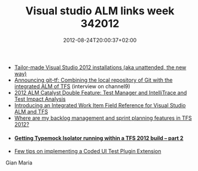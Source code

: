 ﻿---
title: "Visual studio ALM links week 342012"
description: ""
date: 2012-08-24T20:00:37+02:00
draft: false
tags: [Tfs]
categories: [Tfs]
---
- [Tailor-made Visual Studio 2012 installations (aka unattended, the new way)](http://mattvsts.blogspot.it/2012/08/tailor-made-visual-studio-2012.html)
- [Announcing git-tf: Combining the local repository of Git with the integrated ALM of TFS](http://channel9.msdn.com/Blogs/VisualStudio/Announcing-git-tf-Combining-the-local-repository-of-Git-with-the-integrated-ALM-of-TFS) (interview on channel9)
- [2012 ALM Catalyst Double Feature: Test Manager and IntelliTrace and Test Impact Analysis](http://blog.nwcadence.com/2012-alm-catalyst-double-feature-test-manager-and-intellitrace-and-test-impact-analysis/)
- [Introducing an Integrated Work Item Field Reference for Visual Studio ALM and TFS](http://blogs.msdn.com/b/visualstudioalm/archive/2012/08/21/introducing-an-integrated-work-item-field-reference-for-visual-studio-alm.aspx)
- [Where are my backlog management and sprint planning features in TFS 2012?](http://blogs.msdn.com/b/visualstudiouk/archive/2012/08/20/where-are-my-backlog-management-and-sprint-planning-features-in-tfs-2012.aspx)
- #### [Getting Typemock Isolator running within a TFS 2012 build – part 2](http://blogs.blackmarble.co.uk/blogs/rfennell/post/2012/08/24/Getting-Typemock-Isolator-running-within-a-TFS-2012-build-part-2.aspx)
- [Few tips on implementing a Coded UI Test Plugin Extension](http://blogs.msdn.com/b/visualstudioalm/archive/2012/08/17/few-tips-on-implementing-a-coded-ui-test-plugin-extension.aspx)

Gian Maria
